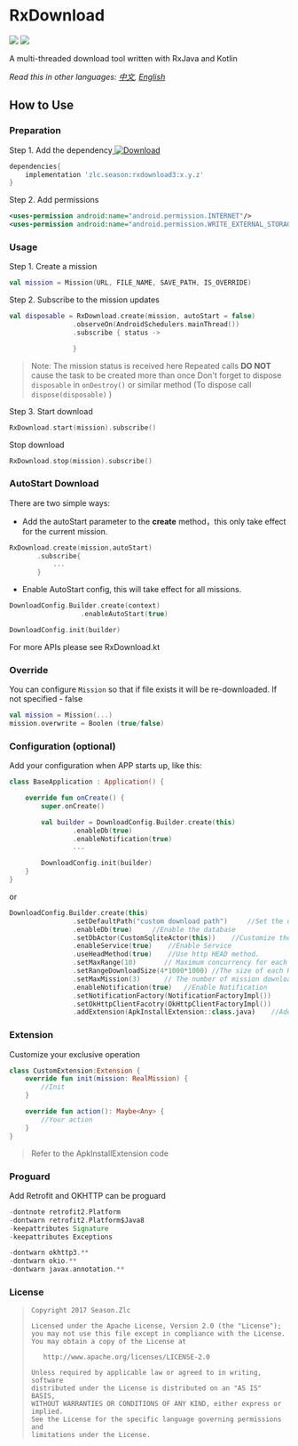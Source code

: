 # RxDownload

![](https://img.shields.io/badge/language-kotlin-brightgreen.svg) ![](https://img.shields.io/badge/RxJava-2.0-blue.svg)

A multi-threaded download tool written with RxJava and Kotlin

*Read this in other languages: [中文](README.ch.md), [English](README.md)*

## How to Use

### Preparation

Step 1. Add the dependency[ ![Download](https://api.bintray.com/packages/ssseasonnn/android/RxDownload3/images/download.svg) ](https://bintray.com/ssseasonnn/android/RxDownload3/_latestVersion)

```groovy
dependencies{
    implementation 'zlc.season:rxdownload3:x.y.z'
}
```

Step 2. Add permissions

```xml
<uses-permission android:name="android.permission.INTERNET"/>
<uses-permission android:name="android.permission.WRITE_EXTERNAL_STORAGE"/>
```

### Usage

Step 1. Create a mission

```kotlin
val mission = Mission(URL, FILE_NAME, SAVE_PATH, IS_OVERRIDE)
```


Step 2. Subscribe to the mission updates

```kotlin
val disposable = RxDownload.create(mission, autoStart = false)
                .observeOn(AndroidSchedulers.mainThread())
                .subscribe { status ->

                }
```

> Note: The mission status is received here
> Repeated calls **DO NOT** cause the task to be created more than once
> Don't forget to dispose `disposable` in `onDestroy()` or similar method (To dispose call `dispose(disposable)` )


Step 3. Start download

```kotlin
RxDownload.start(mission).subscribe()
```

Stop download

```kotlin
RxDownload.stop(mission).subscribe()
```


### AutoStart Download

There are two simple ways:

- Add the autoStart parameter to the **create** method，this only take effect for the current mission.

```kotlin
RxDownload.create(mission,autoStart)
       .subscribe{
           ...
       }
```

- Enable AutoStart config, this will take effect for all missions.
```kotlin
DownloadConfig.Builder.create(context)
                  .enableAutoStart(true)

DownloadConfig.init(builder)
```

For more APIs please see RxDownload.kt


### Override
You can configure `Mission` so that if file exists it will be re-downloaded.
If not specified - false

```kotlin
val mission = Mission(...)
mission.overwrite = Boolen (true/false)
```


### Configuration (optional)

Add your configuration when APP starts up, like this:

```kotlin
class BaseApplication : Application() {

    override fun onCreate() {
        super.onCreate()

        val builder = DownloadConfig.Builder.create(this)
                .enableDb(true)
                .enableNotification(true)
				...

        DownloadConfig.init(builder)
    }
}
```

or

```kotlin
DownloadConfig.Builder.create(this)
                .setDefaultPath("custom download path")     //Set the default download address
                .enableDb(true)     //Enable the database
                .setDbActor(CustomSqliteActor(this))    //Customize the database
                .enableService(true)    //Enable Service
                .useHeadMethod(true)    //Use http HEAD method.
                .setMaxRange(10)       // Maximum concurrency for each mission.
                .setRangeDownloadSize(4*1000*1000) //The size of each Range，unit byte
                .setMaxMission(3)      // The number of mission downloaded at the same time
                .enableNotification(true)   //Enable Notification
                .setNotificationFactory(NotificationFactoryImpl())      //Custom notification
                .setOkHttpClientFacotry(OkHttpClientFactoryImpl())      //Custom OKHTTP
                .addExtension(ApkInstallExtension::class.java)    //Add extension
```

### Extension

Customize your exclusive operation

```kotlin
class CustomExtension:Extension {
    override fun init(mission: RealMission) {
        //Init
    }

    override fun action(): Maybe<Any> {
        //Your action
    }
}
```

> Refer to the ApkInstallExtension code

### Proguard

Add Retrofit and OKHTTP can be proguard

```gradle
-dontnote retrofit2.Platform
-dontwarn retrofit2.Platform$Java8
-keepattributes Signature
-keepattributes Exceptions

-dontwarn okhttp3.**
-dontwarn okio.**
-dontwarn javax.annotation.**
```

### License

> ```
> Copyright 2017 Season.Zlc
>
> Licensed under the Apache License, Version 2.0 (the "License");
> you may not use this file except in compliance with the License.
> You may obtain a copy of the License at
>
>    http://www.apache.org/licenses/LICENSE-2.0
>
> Unless required by applicable law or agreed to in writing, software
> distributed under the License is distributed on an "AS IS" BASIS,
> WITHOUT WARRANTIES OR CONDITIONS OF ANY KIND, either express or implied.
> See the License for the specific language governing permissions and
> limitations under the License.
> ```
